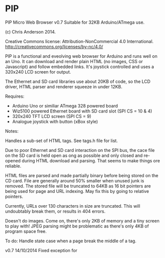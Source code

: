 PIP
===
 PIP Micro Web Browser v0.7
 Suitable for 32KB Arduino/ATmega use.
 
 (c) Chris Anderson 2014.
 
 Creative Commons license:
 Attribution-NonCommercial 4.0 International.
 http://creativecommons.org/licenses/by-nc/4.0/
 
 PIP is a functional and eveolving web browser for Arduino and runs well on 
 an Uno. It can  download and render plain HTML (no images, CSS or 
 Javascript) and follow  embedded links. It's joystick controlled and 
 uses a 320x240 LCD screen  for output. 

The Ethernet and SD card libraries use about 20KB of code, so the LCD 
driver, HTML parser and renderer squeeze in under 12KB. 

 Requires:
 
 * Arduino Uno or similiar ATmega 328 powered board
 * Wiz5100 powered Ethernet board with SD card slot (SPI CS = 10 & 4)
 * 320x240 TFT LCD screen (SPI CS = 9)
 * Analogue joystick with button (xBox style)
 
 Notes:
 
 Handles a sub-set of HTML tags. See tags.h file for list.
 
 Due to poor Ethernet and SD card interaction on the SPI bus, the cace file
 on the SD card is held open as ong as possible and only closed and re-opened
 during HTML download and parsing. That seems to make things ore reliable.
 
 HTML files are parsed and made partially binary before being stored on the CD card.
 File are generally around 50% smaller when unused junk is removed. The stored 
 file will be truncated to 64KB as 16 bit pointers are being used for page and 
 URL indexing.
 May fix this by going to relative pointers.
 
 Currently, URLs over 130 characters in size are truncated. This will undoubtably
 break them, or results in 404 errors.
 
 Doesn't do images. Come on, there's only 2KB of memory and a tiny screen 
 to play with! JPEG parsing might be problematic as there's only 4KB of 
 program space free.
 
 
 To do:
 Handle state case when a page break the middle of a tag.
 
 v0.7 14/10/2014
 Fixed exception for <script> and <style> tags. Improved resiliance
 to buffer under-runs with slow ethernet connections.
 
 v0.6 1/10/2014
 Indexes in-HTML links, shows current link, steps through links
 activates links and handles ethernet buffer under-runs
 
 v0.5 17/9/2014
 Parser re-written as purely state-based, fixed SD card/Ethernet 
 conflicts - somwhat
 
 v0.4 3/9/2014
 Rebuilt and renamed browser as PIP, indexes pages, custom LCD
 libray re-written, optimise parser
 
 v0.3 18/4/1014
 Custom LCD driver library added, buggy
 
 v0.2 27/3/2014
 Downloads and parses basic HTML pages
 
 v0.1 13/3/2014
 Download and display concept, Muzayik
